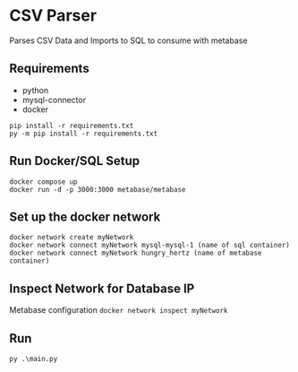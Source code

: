 # CSV Parser

Parses CSV Data and Imports to SQL to consume with metabase

## Requirements

- python
- mysql-connector
- docker

``pip install -r requirements.txt`` <br>
``py -m pip install -r requirements.txt``

## Run Docker/SQL Setup

``docker compose up ``<br>
``docker run -d -p 3000:3000 metabase/metabase``<br>

## Set up the docker network
``docker network create myNetwork``<br>
``docker network connect myNetwork mysql-mysql-1 (name of sql container)``<br>
``docker network connect myNetwork hungry_hertz (name of metabase container)``<br>

## Inspect Network for Database IP

Metabase configuration
``docker network inspect myNetwork``

## Run

``py .\main.py``
